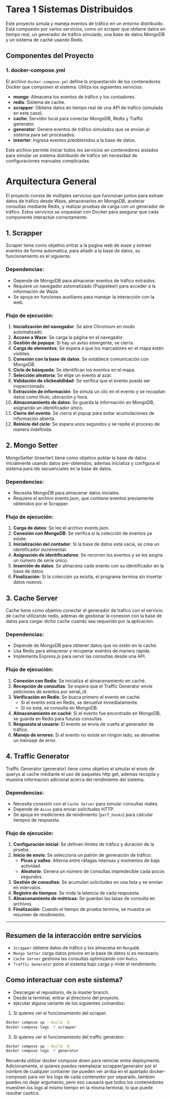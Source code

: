 
# Tarea 1 Sistemas Distribuidos

Este proyecto simula y maneja eventos de tráfico en un entorno distribuido. Está compuesto por varios servicios, como un scraper que obtiene datos en tiempo real, un generador de tráfico simulado, una base de datos MongoDB y un sistema de caché usando Redis.

## Componentes del Proyecto

### 1. **docker-compose.yml**

El archivo `docker-compose.yml` define la orquestación de los contenedores Docker que componen el sistema. Utiliza los siguientes servicios:

- **mongo**: Almacena los eventos de tráfico y los contadores.
- **redis**: Sistema de cache.
- **scrapper**: Obtiene datos en tiempo real de una API de tráfico (simulada en este caso).
- **cache**: Servidor local para conectar MongoDB, Redis y Traffic generator.
- **generator**: Genera eventos de tráfico simulados que se envían al sistema para ser procesados.
- **inserter**: Ingresa eventos preobtenidos a la base de datos.

Este archivo permite iniciar todos los servicios en contenedores aislados para simular un sistema distribuido de tráfico sin necesidad de configuraciones manuales complicadas.

# Arquitectura General

El proyecto consta de múltiples servicios que funcionan juntos para extraer datos de tráfico desde Waze, almacenarlos en MongoDB, acelerar consultas mediante Redis, y realizar pruebas de carga con un generador de tráfico. Estos servicios se orquestan con Docker para asegurar que cada componente interactúe correctamente.

## 1. Scrapper
Scraper tiene como objetivo entrar a la pagina web de waze y extraer eventos de forma automatica, para añadir a la base de datos, su funcionamiento es el siguiente.

### Dependencias:
- Depende de MongoDB para almacenar eventos de tráfico extraídos.
- Requiere un navegador automatizado (Puppeteer) para acceder a la información de Waze.
- Se apoya en funciones auxiliares para manejar la interacción con la web.

### Flujo de ejecución:
1. **Inicialización del navegador**: Se abre Chromium en modo automatizado.
2. **Acceso a Waze**: Se carga la página en el navegador.
3. **Gestión de popups**: Si hay un aviso emergente, se cierra.
4. **Carga de elementos**: Se espera a que los marcadores en el mapa estén visibles.
5. **Conexión con la base de datos**: Se establece comunicación con MongoDB.
6. **Ciclo de búsqueda**: Se identifican los eventos en el mapa.
7. **Selección aleatoria**: Se elige un evento al azar.
8. **Validación de clickeabilidad**: Se verifica que el evento pueda ser inspeccionado.
9. **Extracción de información**: Se simula un clic en el evento y se recopilan datos como título, ubicación y hora.
10. **Almacenamiento de datos**: Se guarda la información en MongoDB, asignando un identificador único.
11. **Cierre del evento**: Se cierra el popup para evitar acumulaciones de información abierta.
12. **Reinicio del ciclo**: Se espera unos segundos y se repite el proceso de manera indefinida.

## 2. Mongo Setter
MongoSetter (inserter) tiene como objetivo poblar la base de datos inicialmente usando datos pre-obtenidos, ademas inicializa y configura el sistema para ids secuenciales en la base de datos.

### Dependencias:
- Necesita MongoDB para almacenar datos iniciales.
- Requiere el archivo events.json, que contiene eventos previamente obtenidos por el Scrapper.

### Flujo de ejecución:
1. **Carga de datos**: Se lee el archivo events.json.
2. **Conexión con MongoDB**: Se verifica si la colección de eventos ya existe.
3. **Inicialización del contador**: Si la base de datos está vacía, se crea un identificador incremental.
4. **Asignación de identificadores**: Se recorren los eventos y se les asigna un número de serie único.
5. **Inserción de datos**: Se almacena cada evento con su identificador en la base de datos.
6. **Finalización**: Si la colección ya existía, el programa termina sin insertar datos nuevos.

## 3. Cache Server
Cache tiene como objetivo conectar el generador de trafico con el servicio de cache utilizando redis, ademas de gestionar la conexion con la base de datos para cargar dicho cache cuando sea requerido por la aplicación.

### Dependencias:
- Depende de MongoDB para obtener datos que no estén en la caché.
- Usa Redis para almacenar y recuperar eventos de manera rápida.
- Implementa Express.js para servir las consultas desde una API.

### Flujo de ejecución:
1. **Conexión con Redis**: Se inicializa el almacenamiento en caché.
2. **Recepción de consultas**: Se espera que el Traffic Generator envíe peticiones de eventos por serial_id.
3. **Verificación en Redis**: Se busca primero el evento en caché.
   - Si el evento está en Redis, se devuelve inmediatamente.
   - Si no está, se consulta en MongoDB.
4. **Almacenamiento en caché**: Si el evento fue encontrado en MongoDB, se guarda en Redis para futuras consultas.
5. **Respuesta al usuario**: El evento se envía de vuelta al generador de tráfico.
6. **Manejo de errores**: Si el evento no existe en ningún lado, se devuelve un mensaje de error.

## 4. Traffic Generator
Traffic Generator (generator) tiene como objetivo el simular el envio de querys al cache mediante el uso de paquetes http get, ademas recopila y muestra informacion adicional acerca del rendimiento del sistema.

### Dependencias:
- Necesita conexión con el `Cache Server` para simular consultas reales.
- Depende de `Axios` para enviar solicitudes HTTP.
- Se apoya en mediciones de rendimiento (`perf_hooks`) para calcular tiempos de respuesta.

### Flujo de ejecución:
1. **Configuración inicial**: Se definen límites de tráfico y duración de la prueba.
2. **Inicio de envío**: Se selecciona un patrón de generación de tráfico:
   - **Picos y valles**: Alterna entre ráfagas intensas y momentos de baja actividad.
   - **Aleatorio**: Genera un número de consultas impredecible cada pocos segundos.
3. **Gestión de consultas**: Se acumulan solicitudes en una lista y se envían en intervalos.
4. **Registro de tiempos**: Se mide la latencia de cada respuesta.
5. **Almacenamiento de métricas**: Se guardan las tasas de consulta en archivos.
6. **Finalización**: Cuando el tiempo de prueba termina, se muestra un resumen de rendimiento.

---

## Resumen de la interacción entre servicios
- `Scrapper` obtiene datos de tráfico y los almacena en `MongoDB`.
- `Mongo Setter` carga datos previos en la base de datos si es necesario.
- `Cache Server` gestiona las consultas optimizando con `Redis`.
- `Traffic Generator` pone el sistema bajo carga y mide el rendimiento.

## Como interactuar con este sistema?
- Descargar el repositorio, de la master branch.
- Desde la terminal, entrar al directorio del proyecto.
- ejecutar alguna variante de los siguientes comandos:

1. Si quieres ver el funcionamiento del scraper:
~~~bash
docker compose up --build -d
docker compose logs -f scrapper
~~~

3. Si quieres ver el funcionamiento del traffic generator:
~~~bash
docker compose up --build -d
docker compose logs -f generator
~~~

Recuerda utilizar docker compose down para reiniciar entre deployments.
Adicionamente, si quieres puedes reemplazar scrapper/generator por el nombre de cualquier container (se pueden ver arriba en el apartado docker-compose) para ver los logs de cada contenedor por separado, tambien puedes no dejar argumento, pero eso causaria que todos los contenedores muestren los logs al mismo tiempo en la misma terminal, lo que puede resultar caotico.
